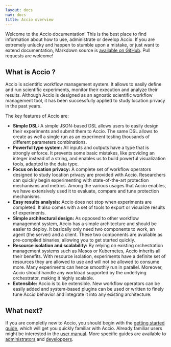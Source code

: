 ```yaml
---
layout: docs
nav: docs
title: Accio overview
---
```


Welcome to the Accio documentation!
This is the best place to find information about how to use, administrate or develop Accio.
If you are extremely unlucky and happen to stumble upon a mistake, or just want to extend documentation, Markdown source is [available on GitHub](https://github.com/privamov/accio/tree/master/docs).
Pull requests are welcome!

## What is Accio ?
Accio is scientific workflow management system.
It allows to easily define and run scientific experiments, monitor their execution and analyze their results.
Although Accio is designed as an agnostic scientific workflow management tool, it has been successfully applied to study location privacy in the past years.

The key features of Accio are:

  * **Simple DSL:** A simple JSON-based DSL allows users to easily design their experiments and submit them to Accio.
  The same DSL allows to create as well a single run as an experiment testing thousands of different parameters combinations.
  * **Powerful type system:** All inputs and outputs have a type that is strongly enforce.
  It prevents some basic mistakes, like providing an integer instead of a string, and enables us to build powerful visualization tools, adapted to the data type.
  * **Focus on location privacy:** A complete set of workflow operators designed to study location privacy are provided with Accio.
  Researchers can quickly begin experimenting with state-of-the-art protection mechanisms and metrics.
  Among the various usages that Accio enables, we have extensively used it to evaluate, compare and tune protection mechanisms.
  * **Easy results analysis:** Accio does not stop when experiments are completed.
  It also comes with a set of tools to export or visualize results of experiments.
  * **Simple architectural design:** As opposed to other workflow management system, Accio has a simple architecture and should be easier to deploy.
  It basically only need two components to work, an agent (the server) and a client.
  These two components are available as pre-compiled binaries, allowing you to get started quickly.
  * **Resource isolation and scalability:** By relying on existing orchestration management systems such as Mesos or Kubernetes, Accio inherits all their benefits.
  With resource isolation, experiments have a definite set of resources they are allowed to use and will not be allowed to consume more.
  Many experiments can hence smoothly run in parallel.
  Moreover, Accio should handle any workload supported by the underlying orchestrator, making it highly scalable.
  * **Extensible:** Accio is to be extensible. New workflow operators can be easily added and system-based plugins can be used or written to finely tune Accio behavior and integrate it into any existing architecture.

## What next?
If you are completly new to Accio, you should begin with the [getting started guide](getting-started/index.html), which will get you quickly familiar with Accio.
Already familiar users might be interested in the [user manual](users/index.html).
More specific guides are available to [administrators](admins/index.html) and [developpers](developpers/index.html).